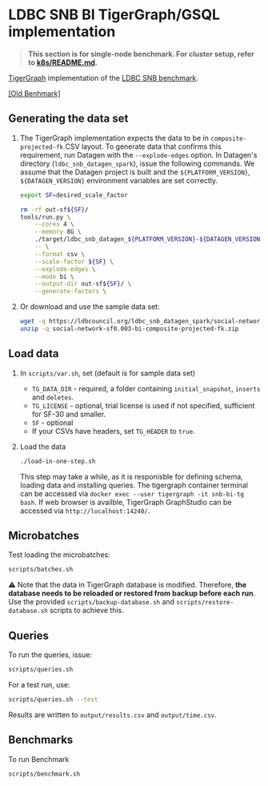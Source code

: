 # LDBC SNB BI TigerGraph/GSQL implementation
> **This section is for single-node benchmark. For cluster setup, refer to [k8s/README.md](./k8s).**

[TigerGraph](https://www.tigergraph.com) implementation of the [LDBC SNB benchmark](https://github.com/ldbc/ldbc_snb_docs). 

[[Old Benhmark]](https://github.com/tigergraph/ecosys/tree/ldbc/ldbc_benchmark/tigergraph/queries_v3)

## Generating the data set

1. The TigerGraph implementation expects the data to be in `composite-projected-fk` CSV layout. To generate data that confirms this requirement, run Datagen with the `--explode-edges` option.  In Datagen's directory (`ldbc_snb_datagen_spark`), issue the following commands. We assume that the Datagen project is built and the `${PLATFORM_VERSION}`, `${DATAGEN_VERSION}` environment variables are set correctly.

    ```bash
    export SF=desired_scale_factor
    ```

    ```bash
    rm -rf out-sf${SF}/
    tools/run.py \
        --cores 4 \
        --memory 8G \
        ./target/ldbc_snb_datagen_${PLATFORM_VERSION}-${DATAGEN_VERSION}.jar -- \
        -- \
        --format csv \
        --scale-factor ${SF} \
        --explode-edges \
        --mode bi \
        --output-dir out-sf${SF}/ \
        --generate-factors \
    ```

2. Or download and use the sample data set:

    ```bash
    wget -q https://ldbcouncil.org/ldbc_snb_datagen_spark/social-network-sf0.003-bi-composite-projected-fk.zip
    unzip -q social-network-sf0.003-bi-composite-projected-fk.zip
    ```

## Load data

1. In `scripts/var.sh`, set (default is for sample data set)
    * `TG_DATA_DIR` - required, a folder containing `initial_snapshot`, `inserts` and `deletes`.
    * `TG_LICENSE` - optional, trial license is used if not specified, sufficient for SF-30 and smaller.
    * `SF` - optional
    * If your CSVs have headers, set `TG_HEADER` to `true`.
    
2. Load the data 
    ```bash
    ./load-in-one-step.sh
    ```
    This step may take a while, as it is responisble for defining schema, loading data and installing queries. The tigergraph container terminal can be accessed via `docker exec --user tigergraph -it snb-bi-tg bash`. If web browser is availble, TigerGraph GraphStudio can be accessed via `http://localhost:14240/`.

## Microbatches

Test loading the microbatches:

```bash
scripts/batches.sh
```

:warning: Note that the data in TigerGraph database is modified. Therefore, **the database needs to be reloaded or restored from backup before each run**. Use the provided `scripts/backup-database.sh` and `scripts/restore-database.sh` scripts to achieve this.

## Queries

To run the queries, issue:

```bash
scripts/queries.sh
```

For a test run, use:

```bash
scripts/queries.sh --test
```

Results are written to `output/results.csv` and `output/time.csv`.

## Benchmarks
To run Benchmark
```bash
scripts/benchmark.sh
```